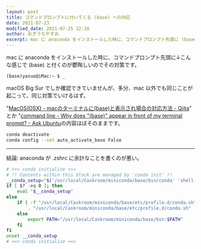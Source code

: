 ```yaml
---
layout: post
title: コマンドプロンプトに付いてくる (base) への対応
date: 2021-07-23
modified_date: 2021-07-25 22:10
author: おぎうちやすお
excerpt: mac に anaconda をインストールした時に、コマンドプロンプト先頭に (base) と付くのが鬱陶しいのでその対策です。
---
```


mac に anaconda をインストールした時に、コマンドプロンプト先頭に↓こんな感じで (base) と付くのが鬱陶しいのでその対策です。


```
(base)yasuo@iMac:~ $ _
```
macOS Big Sur でしか確認できていませんが、多分、mac 以外でも同じことが起こって、同じ対策でいけるはず。

"[MacOS(OSX) - macのターミナルに(base)と表示され場合の対応方法 - Qiita](https://qiita.com/Atsushi_/items/253d3df5be8ce799dbf0)" とか "[command line - Why does "(base)" appear in front of my terminal prompt? - Ask Ubuntu](https://askubuntu.com/questions/1026383/why-does-base-appear-in-front-of-my-terminal-prompt)の内容ほぼそのままです。

```bash
conda deactivate
conda config --set auto_activate_base False
```

---

結論: anaconda が .zshrc に余計なことを書くのが悪い。

```bash
# >>> conda initialize >>>
# !! Contents within this block are managed by 'conda init' !!
__conda_setup="$('/usr/local/Caskroom/miniconda/base/bin/conda' 'shell.bash' 'hook' 2> /dev/null)"
if [ $? -eq 0 ]; then
    eval "$__conda_setup"
else
    if [ -f "/usr/local/Caskroom/miniconda/base/etc/profile.d/conda.sh" ]; then
        . "/usr/local/Caskroom/miniconda/base/etc/profile.d/conda.sh"
    else
        export PATH="/usr/local/Caskroom/miniconda/base/bin:$PATH"
    fi
fi
unset __conda_setup
# <<< conda initialize <<<
```
